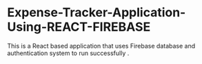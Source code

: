 # Expense-Tracker-Application-Using-REACT-FIREBASE
This is a React based application that uses Firebase database and authentication system to run successfully . 
